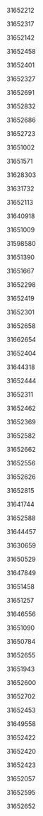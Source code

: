 31652212

31652317

31652142

31652458

31652401

31652327

31652691

31652832

31652686

31652723

31651002

31651571

31628303

31631732

31652113

31640918

31651009

31598580

31651390

31651667

31652298

31652419

31652301

31652658

31662654

31652404

31644318

31652444

31652311

31652462

31652369

31652582

31652662

31652556

31652626

31652815

31641744

31652588

31644457

31630659

31650529

31647849

31651458

31651257

31646556

31651090

31650784

31652655

31651943

31652600

31652702

31652453

31649558

31652422

31652420

31652423

31652057

31652595

31652652

